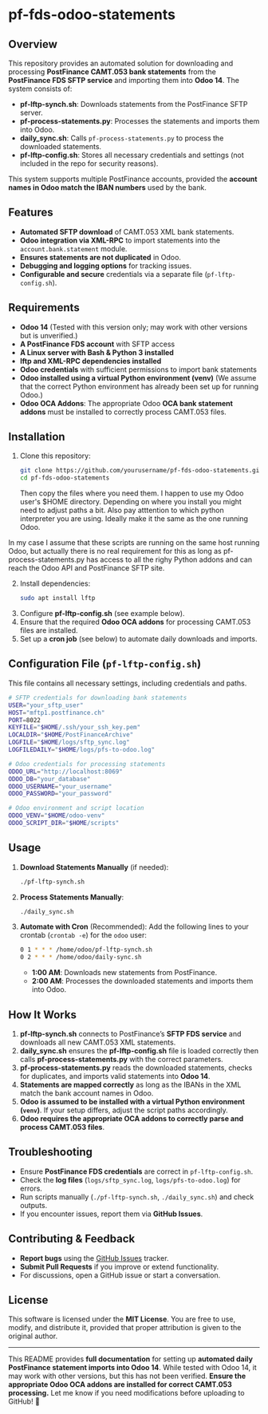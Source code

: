 # pf-fds-odoo-statements

## Overview

This repository provides an automated solution for downloading and processing **PostFinance CAMT.053 bank statements** from the **PostFinance FDS SFTP service** and importing them into **Odoo 14**. The system consists of:

- **pf-lftp-synch.sh**: Downloads statements from the PostFinance SFTP server.
- **pf-process-statements.py**: Processes the statements and imports them into Odoo.
- **daily_sync.sh**: Calls `pf-process-statements.py` to process the downloaded statements.
- **pf-lftp-config.sh**: Stores all necessary credentials and settings (not included in the repo for security reasons).

This system supports multiple PostFinance accounts, provided the **account names in Odoo match the IBAN numbers** used by the bank.

## Features

- **Automated SFTP download** of CAMT.053 XML bank statements.
- **Odoo integration via XML-RPC** to import statements into the `account.bank.statement` module.
- **Ensures statements are not duplicated** in Odoo.
- **Debugging and logging options** for tracking issues.
- **Configurable and secure** credentials via a separate file (`pf-lftp-config.sh`).

## Requirements

- **Odoo 14** (Tested with this version only; may work with other versions but is unverified.)
- **A PostFinance FDS account** with SFTP access
- **A Linux server with Bash & Python 3 installed**
- **lftp and XML-RPC dependencies installed**
- **Odoo credentials** with sufficient permissions to import bank statements
- **Odoo installed using a virtual Python environment (venv)** (We assume that the correct Python environment has already been set up for running Odoo.)
- **Odoo OCA Addons**: The appropriate Odoo **OCA bank statement addons** must be installed to correctly process CAMT.053 files.

## Installation

1. Clone this repository:
   ```sh
   git clone https://github.com/yourusername/pf-fds-odoo-statements.git
   cd pf-fds-odoo-statements
   ```
   Then copy the files where you need them. I happen to use my Odoo user's $HOME directory.  Depending on where you install you might need to adjust paths a bit.  Also pay atttention to which python interpreter you are using.  Ideally make it the same as the one running Odoo.  

In my case I assume that these scripts are running on the same host running Odoo, but actually there is no real requirement for this as long as  pf-process-statements.py has access to all the righy Python addons and can reach the Odoo API and PostFinance SFTP site.

2. Install dependencies:
   ```sh
   sudo apt install lftp
   ```
3. Configure **pf-lftp-config.sh** (see example below).
4. Ensure that the required **Odoo OCA addons** for processing CAMT.053 files are installed.
5. Set up a **cron job** (see below) to automate daily downloads and imports.

## Configuration File (`pf-lftp-config.sh`)

This file contains all necessary settings, including credentials and paths.

```sh
# SFTP credentials for downloading bank statements
USER="your_sftp_user"
HOST="mftp1.postfinance.ch"
PORT=8022
KEYFILE="$HOME/.ssh/your_ssh_key.pem"
LOCALDIR="$HOME/PostFinanceArchive"
LOGFILE="$HOME/logs/sftp_sync.log"
LOGFILEDAILY="$HOME/logs/pfs-to-odoo.log"

# Odoo credentials for processing statements
ODOO_URL="http://localhost:8069"
ODOO_DB="your_database"
ODOO_USERNAME="your_username"
ODOO_PASSWORD="your_password"

# Odoo environment and script location
ODOO_VENV="$HOME/odoo-venv"
ODOO_SCRIPT_DIR="$HOME/scripts"
```

## Usage

1. **Download Statements Manually** (if needed):
   ```sh
   ./pf-lftp-synch.sh
   ```
2. **Process Statements Manually**:
   ```sh
   ./daily_sync.sh
   ```
3. **Automate with Cron** (Recommended):
   Add the following lines to your crontab (`crontab -e`) for the `odoo` user:
   ```sh
   0 1 * * * /home/odoo/pf-lftp-synch.sh
   0 2 * * * /home/odoo/daily-sync.sh
   ```
   - **1:00 AM**: Downloads new statements from PostFinance.
   - **2:00 AM**: Processes the downloaded statements and imports them into Odoo.

## How It Works

1. **pf-lftp-synch.sh** connects to PostFinance’s **SFTP FDS service** and downloads all new CAMT.053 XML statements.
2. **daily_sync.sh** ensures the **pf-lftp-config.sh** file is loaded correctly then calls **pf-process-statements.py** with the correct parameters.
3. **pf-process-statements.py** reads the downloaded statements, checks for duplicates, and imports valid statements into **Odoo 14**.
4. **Statements are mapped correctly** as long as the IBANs in the XML match the bank account names in Odoo.
5. **Odoo is assumed to be installed with a virtual Python environment (`venv`)**. If your setup differs, adjust the script paths accordingly.
6. **Odoo requires the appropriate OCA addons to correctly parse and process CAMT.053 files**.

## Troubleshooting

- Ensure **PostFinance FDS credentials** are correct in `pf-lftp-config.sh`.
- Check the **log files** (`logs/sftp_sync.log`, `logs/pfs-to-odoo.log`) for errors.
- Run scripts manually (`./pf-lftp-synch.sh`, `./daily_sync.sh`) and check outputs.
- If you encounter issues, report them via **GitHub Issues**.

## Contributing & Feedback

- **Report bugs** using the [GitHub Issues](https://github.com/entuura/pf-fds-odoo-statements/issues) tracker.
- **Submit Pull Requests** if you improve or extend functionality.
- For discussions, open a GitHub issue or start a conversation.

## License

This software is licensed under the **MIT License**. You are free to use, modify, and distribute it, provided that proper attribution is given to the original author.

---

This README provides **full documentation** for setting up **automated daily PostFinance statement imports into Odoo 14**. While tested with Odoo 14, it may work with other versions, but this has not been verified. **Ensure the appropriate Odoo OCA addons are installed for correct CAMT.053 processing.** Let me know if you need modifications before uploading to GitHub! 🚀



